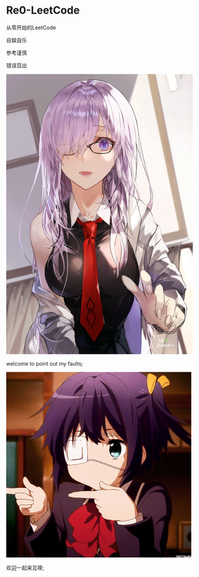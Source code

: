 # Re0-LeetCode
从零开始的LeetCode

自娱自乐

参考谨慎

错误百出

![正事配图](https://github.com/NoMoreThanAWord/Re0-LeetCode/raw/master/img/img2.jpg)

welcome to point out my faults;

![正事配图](https://github.com/NoMoreThanAWord/Re0-LeetCode/raw/master/img/img1.jpg)

欢迎一起来互啄;
